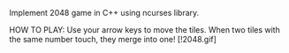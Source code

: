 Implement 2048 game in C++ using ncurses library. 

HOW TO PLAY: 
Use your arrow keys to move the tiles. When two tiles with the same number touch, they merge into one!
[!2048.gif]
